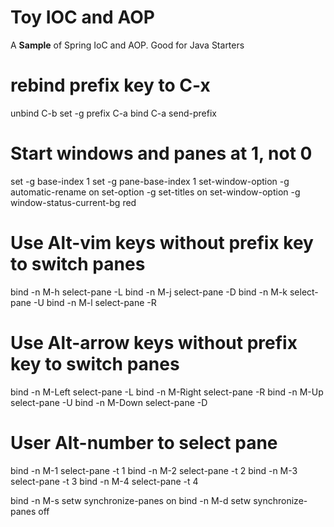 # Toy IOC and AOP

A **Sample** of Spring IoC and AOP.  Good for Java Starters


# rebind prefix key to C-x
unbind C-b
set -g prefix C-a
bind C-a send-prefix

# Start windows and panes at 1, not 0
set -g base-index 1
set -g pane-base-index 1
set-window-option -g automatic-rename on
set-option -g set-titles on
set-window-option -g window-status-current-bg red

# Use Alt-vim keys without prefix key to switch panes
bind -n M-h select-pane -L
bind -n M-j select-pane -D
bind -n M-k select-pane -U
bind -n M-l select-pane -R

# Use Alt-arrow keys without prefix key to switch panes
bind -n M-Left select-pane -L
bind -n M-Right select-pane -R
bind -n M-Up select-pane -U
bind -n M-Down select-pane -D

# User Alt-number to select pane
bind -n M-1 select-pane -t 1
bind -n M-2 select-pane -t 2
bind -n M-3 select-pane -t 3
bind -n M-4 select-pane -t 4

bind -n M-s setw synchronize-panes on
bind -n M-d setw synchronize-panes off


